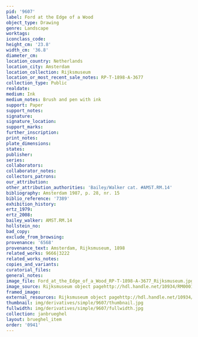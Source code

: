```yaml
---
pid: '9607'
label: Ford at the Edge of a Wood
object_type: Drawing
genre: Landscape
worktags:
iconclass_code:
height_cm: '23.8'
width_cm: '36.8'
diameter_cm:
location_country: Netherlands
location_city: Amsterdam
location_collection: Rijksmuseum
location_or_most_recent_sale_notes: RP-T-1898-A-3677
collection_type: Public
realdate:
medium: Ink
medium_notes: Brush and pen with ink
support: Paper
support_notes:
signature:
signature_location:
support_marks:
further_inscription:
print_notes:
plate_dimensions:
states:
publisher:
series:
collaborators:
collaborator_notes:
collectors_patrons:
our_attribution:
other_attribution_authorities: 'Bailey/Walker cat. #AMST.RM.14'
bibliography: Amsterdam 1987, p. 28, nr. 15
biblio_reference: '7389'
exhibition_history:
ertz_1979:
ertz_2008:
bailey_walker: AMST.RM.14
hollstein_no:
bad_copy:
exclude_from_browsing:
provenance: '6568'
provenance_text: Amsterdam, Rijksmuseum, 1898
related_works: 9666|3222
related_works_notes:
copies_and_variants:
curatorial_files:
general_notes:
image_file: Ford_at_the_Edge_of_a_Wood_RP-T-1898-A-3677_Rijksmuseum.jpg
image_source: Rijksmuseum object pagehttp://hdl.handle.net/10934/RM0001.COLLECT.28015
framed_image:
external_resources: Rijksmuseum object pagehttp://hdl.handle.net/10934/RM0001.COLLECT.28015
thumbnail: img/derivatives/simple/9607/thumbnail.jpg
fullwidth: img/derivatives/simple/9607/fullwidth.jpg
collection: janbrueghel
layout: brueghel_item
order: '0941'
---
```

